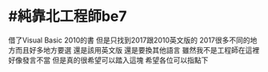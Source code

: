 # #純靠北工程師be7



借了Visual Basic 2010的書
但是只找到2017跟2010英文版的
2017很多不同的地方而且好多地方要選
還是該用英文版
還是要換其他語言
雖然我不是工程師在這裡好像發言不當
但是真的很希望可以踏入這塊
希望各位可以指點下
